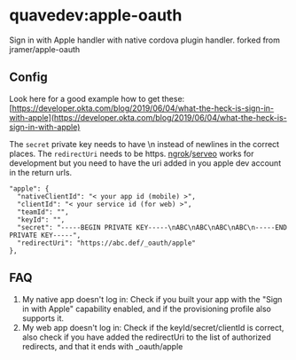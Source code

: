 # quavedev:apple-oauth

Sign in with Apple handler with native cordova plugin handler. forked from jramer/apple-oauth

## Config

Look here for a good example how to get these:
[https://developer.okta.com/blog/2019/06/04/what-the-heck-is-sign-in-with-apple](https://developer.okta.com/blog/2019/06/04/what-the-heck-is-sign-in-with-apple)

The `secret` private key needs to have \n instead of newlines in the correct places.
The `redirectUri` needs to be https. [ngrok](https://ngrok.com)/[serveo](https://serveo.net) works for development but you need to have the uri added in you apple dev account in the return urls.

```
"apple": {
  "nativeClientId": "< your app id (mobile) >",
  "clientId": "< your service id (for web) >",
  "teamId": "",
  "keyId": "",
  "secret": "-----BEGIN PRIVATE KEY-----\nABC\nABC\nABC\nABC\n-----END PRIVATE KEY-----",
  "redirectUri": "https://abc.def/_oauth/apple"
},
```
## FAQ

1. My native app doesn't log in: Check if you built your app with the "Sign in with Apple" capability enabled, and if the provisioning profile also supports it.
2. My web app doesn't log in: Check if the keyId/secret/clientId is correct, also check if you have added the redirectUri to the list of authorized redirects, and that it ends with _oauth/apple
